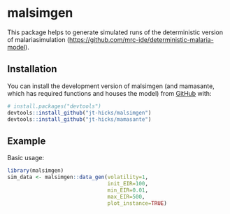 
# malsimgen

<!-- badges: start -->
<!-- badges: end -->

This package helps to generate simulated runs of the deterministic version of malariasimulation (https://github.com/mrc-ide/deterministic-malaria-model).

## Installation

You can install the development version of malsimgen (and mamasante, which has required functions and houses the model) from [GitHub](https://github.com/) with:

``` r
# install.packages("devtools")
devtools::install_github("jt-hicks/malsimgen")
devtools::install_github("jt-hicks/mamasante")

```

## Example

Basic usage:

``` r
library(malsimgen)
sim_data <- malsimgen::data_gen(volatility=1,
                                init_EIR=100,
                                min_EIR=0.01,
                                max_EIR=500,
                                plot_instance=TRUE)
```

